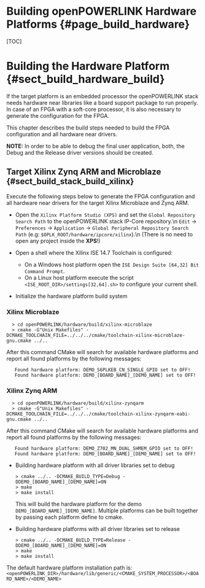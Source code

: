 Building openPOWERLINK Hardware Platforms {#page_build_hardware}
==============================

[TOC]

# Building the Hardware Platform {#sect_build_hardware_build}

If the target platform is an embedded processor the openPOWERLINK stack needs
hardware near libraries like a board support package to run properly. In case
of an FPGA with a soft-core processor, it is also necessary to generate the
configuration for the FPGA.

This chapter describes the build steps needed to build the FPGA configuration
and all hardware near drivers.

**NOTE:** In order to be able to debug the final user application, both, the
Debug and the Release driver versions should be created.

## Target Xilinx Zynq ARM and Microblaze {#sect_build_stack_build_xilinx}

Execute the following steps below to generate the FPGA configuration and all
hardware near drivers for the target Xilinx Microblaze and Zynq ARM.
* Open the `Xilinx Platform Studio (XPS)` and set the `Global Repository Search
  Path` to the openPOWERLINK stack IP-Core repository.\n
  `Edit` -> `Preferences` -> `Application` -> `Global Peripheral Repository Search Path`
  (e.g: `$OPLK_ROOT/hardware/ipcore/xilinx`).\n
  (There is no need to open any project inside the **XPS**!)

* Open a shell where the Xilinx ISE 14.7 Toolchain is configured:
  - On a Windows host platform open the `ISE Design Suite [64,32] Bit Command
    Prompt`.
  - On a Linux host platform execute the script `<ISE_ROOT_DIR>/settings[32,64].sh>`
    to configure your current shell.

* Initialize the hardware platform build system

### Xilinx Microblaze

      > cd openPOWERLINK/hardware/build/xilinx-microblaze
      > cmake -G"Unix Makefiles" -DCMAKE_TOOLCHAIN_FILE=../../../cmake/toolchain-xilinx-microblaze-gnu.cmake ../..

After this command CMake will search for available hardware platforms and
report all found platforms by the following messages:

       Found hardware platform: DEMO_S6PLKEB_CN_SINGLE_GPIO set to OFF!
       Found hardware platform: DEMO_[BOARD_NAME]_[DEMO_NAME] set to OFF!

### Xilinx Zynq ARM

      > cd openPOWERLINK/hardware/build/xilinx-zynqarm
      > cmake -G"Unix Makefiles" -DCMAKE_TOOLCHAIN_FILE=../../../cmake/toolchain-xilinx-zynqarm-eabi-gnu.cmake ../..

After this command CMake will search for available hardware platforms and
report all found platforms by the following messages:

       Found hardware platform: DEMO_Z702_MN_DUAL_SHMEM_GPIO set to OFF!
       Found hardware platform: DEMO_[BOARD_NAME]_[DEMO_NAME] set to OFF!

* Building hardware platform with all driver libraries set to debug

      > cmake ../.. -DCMAKE_BUILD_TYPE=Debug -DDEMO_[BOARD_NAME]_[DEMO_NAME]=ON
      > make
      > make install

  This will build the hardware platform for the demo `DEMO_[BOARD_NAME]_[DEMO_NAME]`.
  Multiple platforms can be built together by passing each platform define to cmake.

* Building hardware platforms with all driver libraries set to release

      > cmake ../.. -DCMAKE_BUILD_TYPE=Release -DDEMO_[BOARD_NAME]_[DEMO_NAME]=ON
      > make
      > make install

The default hardware platform installation path is:
`<openPOWERLINK_DIR>/hardware/lib/generic/<CMAKE_SYSTEM_PROCESSOR>/<BOARD_NAME>/<DEMO_NAME>`
